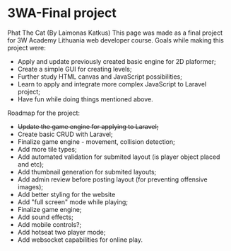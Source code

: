 # 3WA-Final project
Phat The Cat (By Laimonas Katkus)
This page was made as a final project for 3W Academy Lithuania web developer course. Goals while making this project were:
- Apply and update previously created basic engine for 2D plaformer;
- Create a simple GUI for creating levels;
- Further study HTML canvas and JavaScript possibilities;
- Learn to apply and integrate more complex JavaScript to Laravel project;
- Have fun while doing things mentioned above.

Roadmap for the project:
- ~~Update the game engine for applying to Laravel;~~
- Create basic CRUD with Laravel;
- Finalize game engine - movement, collision detection;
- Add more tile types;
- Add automated validation for submited layout (is player object placed and etc);
- Add thumbnail generation for submited layouts;
- Add admin review before posting layout (for preventing offensive images);
- Add better styling for the website
- Add "full screen" mode while playing;
- Finalize game engine;
- Add sound effects;
- Add mobile controls?;
- Add hotseat two player mode;
- Add websocket capabilities for online play.
